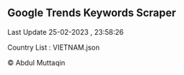 

## Google Trends Keywords Scraper 
 
Last Update 25-02-2023 , 23:58:26

Country List :
VIETNAM.json



© Abdul Muttaqin 
